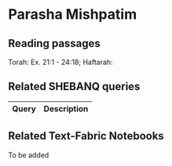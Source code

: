 # Parasha Mishpatim

## Reading passages

Torah: Ex. 21:1 - 24:18; Haftarah: 

## Related SHEBANQ queries

Query | Description
--- | ---


## Related Text-Fabric Notebooks

To be added